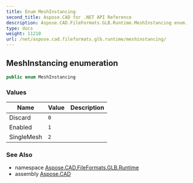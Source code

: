 ```yaml
---
title: Enum MeshInstancing
second_title: Aspose.CAD for .NET API Reference
description: Aspose.CAD.FileFormats.GLB.Runtime.MeshInstancing enum. 
type: docs
weight: 11210
url: /net/aspose.cad.fileformats.glb.runtime/meshinstancing/
---
```

## MeshInstancing enumeration

```csharp
public enum MeshInstancing
```

### Values

| Name | Value | Description |
| --- | --- | --- |
| Discard | `0` |  |
| Enabled | `1` |  |
| SingleMesh | `2` |  |

### See Also

* namespace [Aspose.CAD.FileFormats.GLB.Runtime](../../aspose.cad.fileformats.glb.runtime/)
* assembly [Aspose.CAD](../../)


